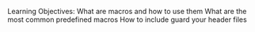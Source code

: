 Learning Objectives: What are macros and how to use them What are the most common predefined macros How to include guard your header files

